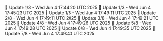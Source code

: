 📌 Update 1/3 - Wed Jun  4 17:44:20 UTC 2025
📌 Update 1/3 - Wed Jun  4 17:45:23 UTC 2025
📌 Update 1/8 - Wed Jun  4 17:49:11 UTC 2025
📌 Update 2/8 - Wed Jun  4 17:49:11 UTC 2025
📌 Update 3/8 - Wed Jun  4 17:49:21 UTC 2025
📌 Update 4/8 - Wed Jun  4 17:49:26 UTC 2025
📌 Update 5/8 - Wed Jun  4 17:49:28 UTC 2025
📌 Update 6/8 - Wed Jun  4 17:49:35 UTC 2025
📌 Update 7/8 - Wed Jun  4 17:49:40 UTC 2025
